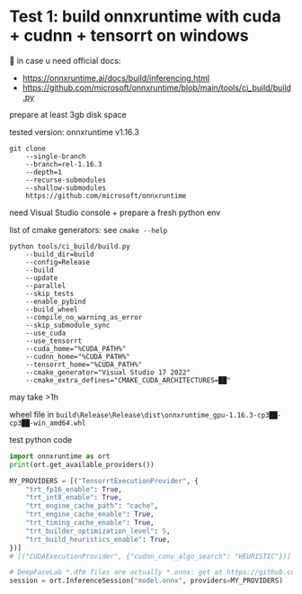 # Test 1: build onnxruntime with cuda + cudnn + tensorrt on windows

📑 in case u need official docs:
- https://onnxruntime.ai/docs/build/inferencing.html
- https://github.com/microsoft/onnxruntime/blob/main/tools/ci_build/build.py

prepare at least 3gb disk space

tested version: onnxruntime v1.16.3
```
git clone
	--single-branch
	--branch=rel-1.16.3
	--depth=1
	--recurse-submodules
	--shallow-submodules
	https://github.com/microsoft/onnxruntime
```
need Visual Studio console + prepare a fresh python env

list of cmake generators: see `cmake --help`
```
python tools/ci_build/build.py
	--build_dir=build
	--config=Release
	--build
	--update
	--parallel
	--skip_tests
	--enable_pybind
	--build_wheel
	--compile_no_warning_as_error
	--skip_submodule_sync
	--use_cuda
	--use_tensorrt
	--cuda_home="%CUDA_PATH%"
	--cudnn_home="%CUDA_PATH%"
	--tensorrt_home="%CUDA_PATH%"
	--cmake_generator="Visual Studio 17 2022"
	--cmake_extra_defines="CMAKE_CUDA_ARCHITECTURES=██"
```
may take >1h

wheel file in `build\Release\Release\dist\onnxruntime_gpu-1.16.3-cp3██-cp3██-win_amd64.whl`

test python code
```python
import onnxruntime as ort
print(ort.get_available_providers())

MY_PROVIDERS = [("TensorrtExecutionProvider", {
	"trt_fp16_enable": True,
	"trt_int8_enable": True,
	"trt_engine_cache_path": "cache",
	"trt_engine_cache_enable": True,
	"trt_timing_cache_enable": True,
	"trt_builder_optimization_level": 5,
	"trt_build_heuristics_enable": True,
})]
# [("CUDAExecutionProvider", {"cudnn_conv_algo_search": "HEURISTIC"})]

# DeepFaceLab *.dfm files are actually *.onnx: get at https://github.com/iperov/DeepFaceLive/releases
session = ort.InferenceSession("model.onnx", providers=MY_PROVIDERS)
```
